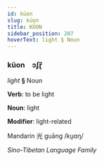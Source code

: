 ```yaml
---
id: küon
slug: küon
title: KÜON
sidebar_position: 207
hoverText: light § Noun
---
```


### küon&emsp;<span kind="abugida">ɔʄɽ̃</span>

*light* **§** Noun

**Verb**: to be light

**Noun**: light

**Modifier**: light-related

Mandarin 光 guāng /ku̯ɑŋ/

*Sino-Tibetan Language Family*